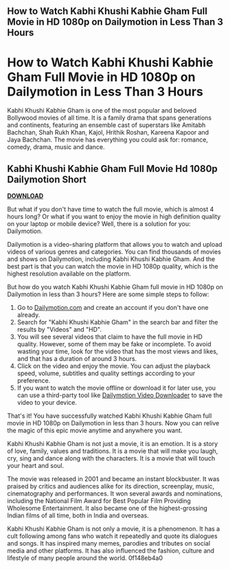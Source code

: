 ## How to Watch Kabhi Khushi Kabhie Gham Full Movie in HD 1080p on Dailymotion in Less Than 3 Hours

  
# How to Watch Kabhi Khushi Kabhie Gham Full Movie in HD 1080p on Dailymotion in Less Than 3 Hours
  
Kabhi Khushi Kabhie Gham is one of the most popular and beloved Bollywood movies of all time. It is a family drama that spans generations and continents, featuring an ensemble cast of superstars like Amitabh Bachchan, Shah Rukh Khan, Kajol, Hrithik Roshan, Kareena Kapoor and Jaya Bachchan. The movie has everything you could ask for: romance, comedy, drama, music and dance.
 
## Kabhi Khushi Kabhie Gham Full Movie Hd 1080p Dailymotion Short


[**DOWNLOAD**](https://www.google.com/url?q=https%3A%2F%2Furlin.us%2F2tKGEy&sa=D&sntz=1&usg=AOvVaw14N5eDqa7Drb9fN9QNopAm)

  
But what if you don't have time to watch the full movie, which is almost 4 hours long? Or what if you want to enjoy the movie in high definition quality on your laptop or mobile device? Well, there is a solution for you: Dailymotion.
  
Dailymotion is a video-sharing platform that allows you to watch and upload videos of various genres and categories. You can find thousands of movies and shows on Dailymotion, including Kabhi Khushi Kabhie Gham. And the best part is that you can watch the movie in HD 1080p quality, which is the highest resolution available on the platform.
  
But how do you watch Kabhi Khushi Kabhie Gham full movie in HD 1080p on Dailymotion in less than 3 hours? Here are some simple steps to follow:
  
1. Go to [Dailymotion.com](https://www.dailymotion.com/) and create an account if you don't have one already.
2. Search for "Kabhi Khushi Kabhie Gham" in the search bar and filter the results by "Videos" and "HD".
3. You will see several videos that claim to have the full movie in HD quality. However, some of them may be fake or incomplete. To avoid wasting your time, look for the video that has the most views and likes, and that has a duration of around 3 hours.
4. Click on the video and enjoy the movie. You can adjust the playback speed, volume, subtitles and quality settings according to your preference.
5. If you want to watch the movie offline or download it for later use, you can use a third-party tool like [Dailymotion Video Downloader](https://www.videodownloader.io/dailymotion-video-downloader) to save the video to your device.

That's it! You have successfully watched Kabhi Khushi Kabhie Gham full movie in HD 1080p on Dailymotion in less than 3 hours. Now you can relive the magic of this epic movie anytime and anywhere you want.
  
Kabhi Khushi Kabhie Gham is not just a movie, it is an emotion. It is a story of love, family, values and traditions. It is a movie that will make you laugh, cry, sing and dance along with the characters. It is a movie that will touch your heart and soul.
  
The movie was released in 2001 and became an instant blockbuster. It was praised by critics and audiences alike for its direction, screenplay, music, cinematography and performances. It won several awards and nominations, including the National Film Award for Best Popular Film Providing Wholesome Entertainment. It also became one of the highest-grossing Indian films of all time, both in India and overseas.
  
Kabhi Khushi Kabhie Gham is not only a movie, it is a phenomenon. It has a cult following among fans who watch it repeatedly and quote its dialogues and songs. It has inspired many memes, parodies and tributes on social media and other platforms. It has also influenced the fashion, culture and lifestyle of many people around the world.
 0f148eb4a0
